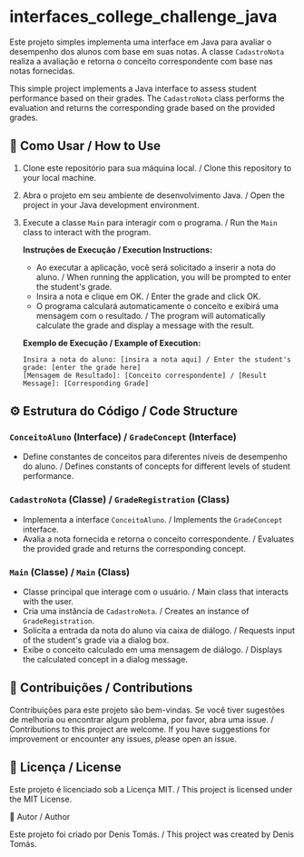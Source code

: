 # interfaces_college_challenge_java

Este projeto simples implementa uma interface em Java para avaliar o desempenho dos alunos com base em suas notas. A classe `CadastroNota` realiza a avaliação e retorna o conceito correspondente com base nas notas fornecidas.

This simple project implements a Java interface to assess student performance based on their grades. The `CadastroNota` class performs the evaluation and returns the corresponding grade based on the provided grades.

## 🚀 Como Usar / How to Use

1. Clone este repositório para sua máquina local. / Clone this repository to your local machine.

2. Abra o projeto em seu ambiente de desenvolvimento Java. / Open the project in your Java development environment.

3. Execute a classe `Main` para interagir com o programa. / Run the `Main` class to interact with the program.

   **Instruções de Execução / Execution Instructions:**
   - Ao executar a aplicação, você será solicitado a inserir a nota do aluno. / When running the application, you will be prompted to enter the student's grade.
   - Insira a nota e clique em OK. / Enter the grade and click OK.
   - O programa calculará automaticamente o conceito e exibirá uma mensagem com o resultado. / The program will automatically calculate the grade and display a message with the result.

   **Exemplo de Execução / Example of Execution:**
   ```plaintext
   Insira a nota do aluno: [insira a nota aqui] / Enter the student's grade: [enter the grade here]
   [Mensagem de Resultado]: [Conceito correspondente] / [Result Message]: [Corresponding Grade]

## ⚙️ Estrutura do Código / Code Structure

### `ConceitoAluno` (Interface) / `GradeConcept` (Interface)

- Define constantes de conceitos para diferentes níveis de desempenho do aluno. / Defines constants of concepts for different levels of student performance.

### `CadastroNota` (Classe) / `GradeRegistration` (Class)

- Implementa a interface `ConceitoAluno`. / Implements the `GradeConcept` interface.
- Avalia a nota fornecida e retorna o conceito correspondente. / Evaluates the provided grade and returns the corresponding concept.

### `Main` (Classe) / `Main` (Class)

- Classe principal que interage com o usuário. / Main class that interacts with the user.
- Cria uma instância de `CadastroNota`. / Creates an instance of `GradeRegistration`.
- Solicita a entrada da nota do aluno via caixa de diálogo. / Requests input of the student's grade via a dialog box.
- Exibe o conceito calculado em uma mensagem de diálogo. / Displays the calculated concept in a dialog message.

## 🤝 Contribuições / Contributions

Contribuições para este projeto são bem-vindas. Se você tiver sugestões de melhoria ou encontrar algum problema, por favor, abra uma issue. / Contributions to this project are welcome. If you have suggestions for improvement or encounter any issues, please open an issue.

## 📝 Licença / License

Este projeto é licenciado sob a Licença MIT. / This project is licensed under the MIT License.

👤 Autor / Author

Este projeto foi criado por Denis Tomás. / This project was created by Denis Tomás.
